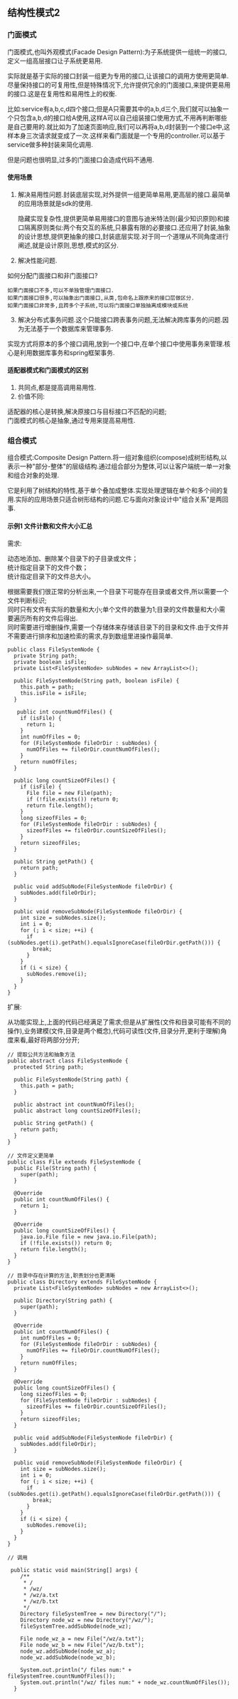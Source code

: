 ## 结构性模式2


### 门面模式

门面模式,也叫外观模式(Facade Design Pattern):为子系统提供一组统一的接口,定义一组高层接口让子系统更易用.

实际就是基于实际的接口封装一组更为专用的接口,让该接口的调用方使用更简单.    
尽量保持接口的可复用性,但是特殊情况下,允许提供冗余的门面接口,来提供更易用的接口.这是在复用性和易用性上的权衡.

比如:service有a,b,c,d四个接口;但是A只需要其中的a,b,d三个,我们就可以抽象一个只包含a,b,d的接口给A使用,这样A可以自己组装接口使用方式,不用再判断哪些是自己要用的.就比如为了加速页面响应,我们可以再将a,b,d封装到一个接口e中,这样本身三次请求就变成了一次.这样来看门面就是一个专用的controller.可以基于service做多种封装来简化调用.

但是问题也很明显,过多的门面接口会造成代码不通用.

#### 使用场景

1. 解决易用性问题.封装底层实现,对外提供一组更简单易用,更高层的接口.最简单的应用场景就是sdk的使用.

    隐藏实现复杂性,提供更简单易用接口的意图与迪米特法则(最少知识原则)和接口隔离原则类似:两个有交互的系统,只暴露有限的必要接口.还应用了封装,抽象的设计思想,提供更抽象的接口,封装底层实现.对于同一个道理从不同角度进行阐述,就是设计原则,思想,模式的区分.

2. 解决性能问题.

如何分配门面接口和非门面接口?     
```
如果门面接口不多,可以不单独管理门面接口.    
如果门面接口很多,可以抽象出门面接口,从类,包命名上跟原来的接口层做区分.    
如果门面接口非常多,且跨多个子系统,可以将门面接口单独抽离成模块或系统
```

3. 解决分布式事务问题.这个只能接口跨表事务问题,无法解决跨库事务的问题.因为无法基于一个数据库来管理事务.

实现方式将原本的多个接口调用,放到一个接口中,在单个接口中使用事务来管理.核心是利用数据库事务和spring框架事务.

#### 适配器模式和门面模式的区别

1. 共同点,都是提高调用易用性.
2. 价值不同:

适配器的核心是转换,解决原接口与目标接口不匹配的问题;    
门面模式的核心是抽象,通过专用来提高易用性.



### 组合模式

组合模式:Composite Design Pattern.将一组对象组织(compose)成树形结构,以表示一种"部分-整体"的层级结构.通过组合部分为整体,可以让客户端统一单一对象和组合对象的处理.

它是利用了树结构的特性,基于单个叠加成整体.实现处理逻辑在单个和多个间的复用.实际的应用场景只适合树形结构的问题.它与面向对象设计中"组合关系"是两回事.

#### 示例1 文件计数和文件大小汇总

需求:

动态地添加、删除某个目录下的子目录或文件；    
统计指定目录下的文件个数；    
统计指定目录下的文件总大小。    

根据需要我们很正常的分析出来,一个目录下可能存在目录或者文件,所以需要一个文件判断标识;    
同时只有文件有实际的数量和大小;单个文件的数量为1;目录的文件数量和大小需要遍历所有的文件后得出.    
同时需要进行增删操作,需要一个存储体来存储该目录下的目录和文件.由于文件并不需要进行排序和加速检索的需求,存到数组里进操作最简单.
```
public class FileSystemNode {
  private String path;
  private boolean isFile;
  private List<FileSystemNode> subNodes = new ArrayList<>();

  public FileSystemNode(String path, boolean isFile) {
    this.path = path;
    this.isFile = isFile;
  }

   public int countNumOfFiles() {
    if (isFile) {
      return 1;
    }
    int numOfFiles = 0;
    for (FileSystemNode fileOrDir : subNodes) {
      numOfFiles += fileOrDir.countNumOfFiles();
    }
    return numOfFiles;
  }

  public long countSizeOfFiles() {
    if (isFile) {
      File file = new File(path);
      if (!file.exists()) return 0;
      return file.length();
    }
    long sizeofFiles = 0;
    for (FileSystemNode fileOrDir : subNodes) {
      sizeofFiles += fileOrDir.countSizeOfFiles();
    }
    return sizeofFiles;
  }

  public String getPath() {
    return path;
  }

  public void addSubNode(FileSystemNode fileOrDir) {
    subNodes.add(fileOrDir);
  }

  public void removeSubNode(FileSystemNode fileOrDir) {
    int size = subNodes.size();
    int i = 0;
    for (; i < size; ++i) {
      if (subNodes.get(i).getPath().equalsIgnoreCase(fileOrDir.getPath())) {
        break;
      }
    }
    if (i < size) {
      subNodes.remove(i);
    }
  }
}
```

扩展:

从功能实现上,上面的代码已经满足了需求;但是从扩展性(文件和目录可能有不同的操作),业务建模(文件,目录是两个概念),代码可读性(文件,目录分开,更利于理解)角度来看,最好将两部分分开;

```
// 提取公共方法和抽象方法
public abstract class FileSystemNode {
  protected String path;

  public FileSystemNode(String path) {
    this.path = path;
  }

  public abstract int countNumOfFiles();
  public abstract long countSizeOfFiles();

  public String getPath() {
    return path;
  }
}

// 文件定义更简单
public class File extends FileSystemNode {
  public File(String path) {
    super(path);
  }

  @Override
  public int countNumOfFiles() {
    return 1;
  }

  @Override
  public long countSizeOfFiles() {
    java.io.File file = new java.io.File(path);
    if (!file.exists()) return 0;
    return file.length();
  }
}

// 目录中存在计算的方法,职责划分也更清晰
public class Directory extends FileSystemNode {
  private List<FileSystemNode> subNodes = new ArrayList<>();

  public Directory(String path) {
    super(path);
  }

  @Override
  public int countNumOfFiles() {
    int numOfFiles = 0;
    for (FileSystemNode fileOrDir : subNodes) {
      numOfFiles += fileOrDir.countNumOfFiles();
    }
    return numOfFiles;
  }

  @Override
  public long countSizeOfFiles() {
    long sizeofFiles = 0;
    for (FileSystemNode fileOrDir : subNodes) {
      sizeofFiles += fileOrDir.countSizeOfFiles();
    }
    return sizeofFiles;
  }

  public void addSubNode(FileSystemNode fileOrDir) {
    subNodes.add(fileOrDir);
  }

  public void removeSubNode(FileSystemNode fileOrDir) {
    int size = subNodes.size();
    int i = 0;
    for (; i < size; ++i) {
      if (subNodes.get(i).getPath().equalsIgnoreCase(fileOrDir.getPath())) {
        break;
      }
    }
    if (i < size) {
      subNodes.remove(i);
    }
  }
}

// 调用

 public static void main(String[] args) {
    /**
     * /
     * /wz/
     * /wz/a.txt
     * /wz/b.txt
     */
    Directory fileSystemTree = new Directory("/");
    Directory node_wz = new Directory("/wz/");
    fileSystemTree.addSubNode(node_wz);

    File node_wz_a = new File("/wz/a.txt");
    File node_wz_b = new File("/wz/b.txt");
    node_wz.addSubNode(node_wz_a);
    node_wz.addSubNode(node_wz_b);

    System.out.println("/ files num:" + fileSystemTree.countNumOfFiles());
    System.out.println("/wz/ files num:" + node_wz.countNumOfFiles());
  }
```













